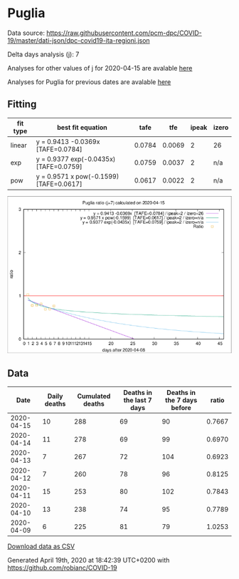 # Puglia

Data source: https://raw.githubusercontent.com/pcm-dpc/COVID-19/master/dati-json/dpc-covid19-ita-regioni.json

Delta days analysis (j): 7

Analyses for other values of j for 2020-04-15 are avalable [here](../2020-04-15/README.md)

Analyses for Puglia for previous dates are avalable [here](../README.md)

## Fitting 
|fit type|best fit equation|tafe|tfe|ipeak|izero|
|-------|-----|--------|------|---|---|
|linear|y = 0.9413 -0.0369x  [TAFE=0.0784]|0.0784|0.0069|2|26|
|exp|y = 0.9377 exp(-0.0435x)  [TAFE=0.0759]|0.0759|0.0037|2|n/a|
|pow|y = 0.9571 x pow(-0.1599)  [TAFE=0.0617]|0.0617|0.0022|2|n/a|

![Plot](COVID-19_puglia_j7_2020-04-15.png)

## Data
|Date|Daily deaths|Cumulated deaths|Deaths in the last 7 days|Deaths in the 7 days before|ratio|
|----|----------|-----------|-------|--------------------|-----|
|2020-04-15|10|288|69|90|0.7667|
|2020-04-14|11|278|69|99|0.6970|
|2020-04-13|7|267|72|104|0.6923|
|2020-04-12|7|260|78|96|0.8125|
|2020-04-11|15|253|80|102|0.7843|
|2020-04-10|13|238|74|95|0.7789|
|2020-04-09|6|225|81|79|1.0253|

[Download data as CSV](COVID-19_puglia_j7_2020-04-15.csv)

Generated April 19th, 2020 at 18:42:39 UTC+0200 with https://github.com/robianc/COVID-19
